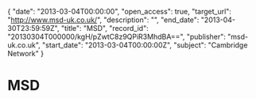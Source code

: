 {
  "date": "2013-03-04T00:00:00", 
  "open_access": true, 
  "target_url": "http://www.msd-uk.co.uk/", 
  "description": "", 
  "end_date": "2013-04-30T23:59:59Z", 
  "title": "MSD", 
  "record_id": "20130304T000000/kgH/pZwtC8z9QPiR3MhdBA==", 
  "publisher": "msd-uk.co.uk", 
  "start_date": "2013-03-04T00:00:00Z", 
  "subject": "Cambridge Network"
}

# MSD

